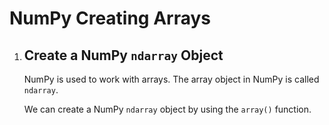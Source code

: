 # NumPy Creating Arrays
<!DOCTYPE html>
<html>
<body>
    <ol>
        <li>
            <h2>Create a NumPy <code>ndarray</code> Object</h2>
            <p>NumPy is used to work with arrays. The array object in NumPy is called <code>ndarray</code>.</p>
            <p>We can create a NumPy <code>ndarray</code> object by using the <code>array()</code> function.</p>
        </li>
    </ol>
</body>
</html>